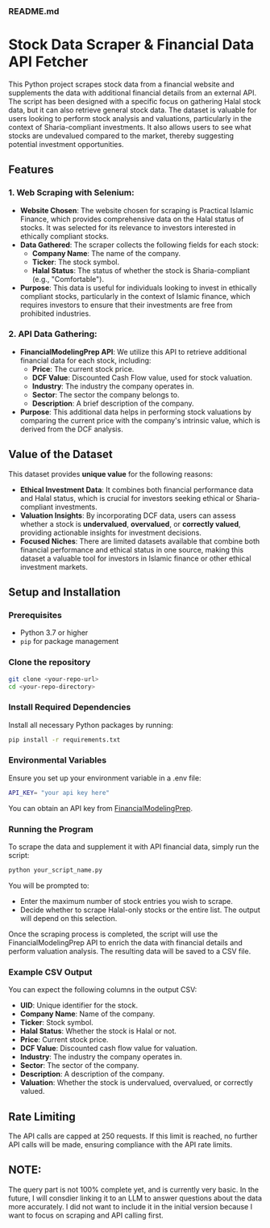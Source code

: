 ### README.md

# Stock Data Scraper & Financial Data API Fetcher

This Python project scrapes stock data from a financial website and supplements the data with additional financial details from an external API. The script has been designed with a specific focus on gathering Halal stock data, but it can also retrieve general stock data. The dataset is valuable for users looking to perform stock analysis and valuations, particularly in the context of Sharia-compliant investments. It also allows users to see what stocks are undevalued compared to the market, thereby suggesting potential investment opportunities. 

## Features

### 1. **Web Scraping with Selenium**:
   - **Website Chosen**: The website chosen for scraping is Practical Islamic Finance, which provides comprehensive data on the Halal status of stocks. It was selected for its relevance to investors interested in ethically compliant stocks. 
   - **Data Gathered**: The scraper collects the following fields for each stock:
     - **Company Name**: The name of the company.
     - **Ticker**: The stock symbol.
     - **Halal Status**: The status of whether the stock is Sharia-compliant (e.g., "Comfortable").
   - **Purpose**: This data is useful for individuals looking to invest in ethically compliant stocks, particularly in the context of Islamic finance, which requires investors to ensure that their investments are free from prohibited industries.

### 2. **API Data Gathering**:
   - **FinancialModelingPrep API**: We utilize this API to retrieve additional financial data for each stock, including:
     - **Price**: The current stock price.
     - **DCF Value**: Discounted Cash Flow value, used for stock valuation.
     - **Industry**: The industry the company operates in.
     - **Sector**: The sector the company belongs to.
     - **Description**: A brief description of the company.
   - **Purpose**: This additional data helps in performing stock valuations by comparing the current price with the company's intrinsic value, which is derived from the DCF analysis.

## Value of the Dataset

This dataset provides **unique value** for the following reasons:
- **Ethical Investment Data**: It combines both financial performance data and Halal status, which is crucial for investors seeking ethical or Sharia-compliant investments.
- **Valuation Insights**: By incorporating DCF data, users can assess whether a stock is **undervalued**, **overvalued**, or **correctly valued**, providing actionable insights for investment decisions.
- **Focused Niches**: There are limited datasets available that combine both financial performance and ethical status in one source, making this dataset a valuable tool for investors in Islamic finance or other ethical investment markets.

## Setup and Installation

### Prerequisites
- Python 3.7 or higher
- `pip` for package management

### Clone the repository
```bash
git clone <your-repo-url>
cd <your-repo-directory>
```

### Install Required Dependencies
Install all necessary Python packages by running:

```bash
pip install -r requirements.txt
```

### Environmental Variables
Ensure you set up your environment variable in a .env file:
```bash
API_KEY= "your api key here"
```

You can obtain an API key from [FinancialModelingPrep](https://financialmodelingprep.com/).

### Running the Program
To scrape the data and supplement it with API financial data, simply run the script:

```bash
python your_script_name.py
```

You will be prompted to:
- Enter the maximum number of stock entries you wish to scrape.
- Decide whether to scrape Halal-only stocks or the entire list. The output will depend on this selection. 

Once the scraping process is completed, the script will use the FinancialModelingPrep API to enrich the data with financial details and perform valuation analysis. The resulting data will be saved to a CSV file.

### Example CSV Output
You can expect the following columns in the output CSV:
- **UID**: Unique identifier for the stock.
- **Company Name**: Name of the company.
- **Ticker**: Stock symbol.
- **Halal Status**: Whether the stock is Halal or not.
- **Price**: Current stock price.
- **DCF Value**: Discounted cash flow value for valuation.
- **Industry**: The industry the company operates in.
- **Sector**: The sector of the company.
- **Description**: A description of the company.
- **Valuation**: Whether the stock is undervalued, overvalued, or correctly valued.

## Rate Limiting
The API calls are capped at 250 requests. If this limit is reached, no further API calls will be made, ensuring compliance with the API rate limits.

## NOTE:
The query part is not 100% complete yet, and is currently very basic. In the future, I will consdier linking it to an LLM to answer questions about the data more accurately. I did not want to include it in the initial version because I want to focus on scraping and API calling first.
